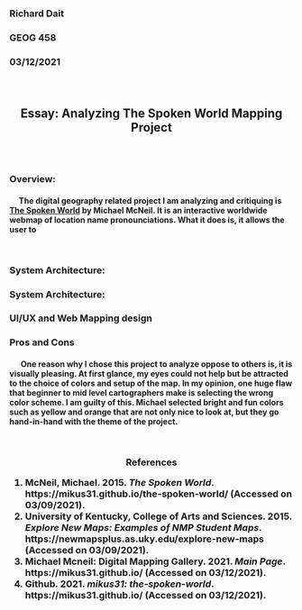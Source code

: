 <h3> Richard Dait
<h3> GEOG 458
<h3> 03/12/2021

</br>
</br>
</br>
<h2> <p align="center"> <b> Essay: Analyzing The Spoken World Mapping Project</b> </p> </br>
<h3><b> Overview:</b></br>
<h4> <p align="left">&nbsp;&nbsp;&nbsp;&nbsp;&nbsp;The digital geography related project I am analyzing and critiquing is <a href="https://mikus31.github.io/the-spoken-world/">The Spoken World</a> by Michael McNeil. It is an interactive worldwide webmap of location name pronounciations. What it does is, it allows the user to </p> </br>
<h3><b> System Architecture:</b></br>
<h3><b> System Architecture:</b></br>
<h3><b> UI/UX and Web Mapping design </b></br>
<h3><b>Pros and Cons</b></br>
<h4><p align="left">&nbsp;&nbsp;&nbsp;&nbsp;&nbsp; One reason why I chose this project to analyze oppose to others is, it is visually pleasing. At first glance, my eyes could not help but be attracted to the choice of colors and setup of the map. In my opinion, one huge flaw that beginner to mid level cartographers make is selecting the wrong color scheme. I am guilty of this. Michael selected bright and fun colors such as yellow and orange that are not only nice to look at, but they go hand-in-hand with the theme of the project. <p align="left"></p></br>
<h3><p align="center"><b>References</b></br>
<ol type = "1"><li>McNeil, Michael. 2015. <i>The Spoken World</i>. https://mikus31.github.io/the-spoken-world/ (Accessed on 03/09/2021).</li><li>University of Kentucky, College of Arts and Sciences. 2015. <i>Explore New Maps: Examples of NMP Student Maps</i>. https://newmapsplus.as.uky.edu/explore-new-maps (Accessed on 03/09/2021).</li><li>Michael Mcneil: Digital Mapping Gallery. 2021. <i>Main Page</i>. https://mikus31.github.io/ (Accessed on 03/12/2021).</li><li>Github. 2021. <i>mikus31: the-spoken-world</i>. https://mikus31.github.io/ (Accessed on 03/12/2021).</li></ol>
